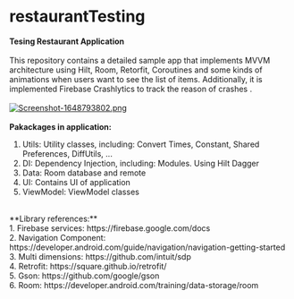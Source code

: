 # restaurantTesting
**Tesing Restaurant Application**<br /><br />
This repository contains a detailed sample app that implements MVVM architecture using Hilt, Room, Retorfit, Coroutines and some kinds of animations when users want to see the list of items. Additionally, it is implemented Firebase Crashlytics to track the reason of crashes .
<br />
<br />
[![Screenshot-1648793802.png](https://i.postimg.cc/V5yVM8bx/Screenshot-1648793802.png)](https://postimg.cc/8fH4Qx44)
<br />
<br />
**Pakackages in application:**<br />
1. Utils: Utility classes, including: Convert Times, Constant, Shared Preferences, DiffUtils, ...<br />
2. DI: Dependency Injection, including: Modules. Using Hilt Dagger <br />
3. Data: Room database and remote <br />
4. UI: Contains UI of application<br />
5. ViewModel: ViewModel classes<br />
<br />
**Library references:**<br />
1. Firebase services: https://firebase.google.com/docs <br />
2. Navigation Component: https://developer.android.com/guide/navigation/navigation-getting-started <br />
3. Multi dimensions: https://github.com/intuit/sdp <br />
4. Retrofit: https://square.github.io/retrofit/ <br />
5. Gson: https://github.com/google/gson <br />
6. Room: https://developer.android.com/training/data-storage/room<br />
